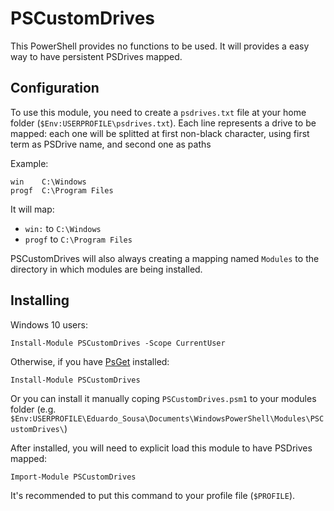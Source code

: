 # PSCustomDrives

This PowerShell provides no functions to be used. It will provides a easy way to
have persistent PSDrives mapped.

## Configuration

To use this module, you need to create a `psdrives.txt` file at your home folder
(`$Env:USERPROFILE\psdrives.txt`).  Each line represents a drive to be mapped:
each one will be splitted at first non-black character, using first term as
PSDrive name, and second one as paths

Example:

    win    C:\Windows
    progf  C:\Program Files

It will map:

* `win:` to `C:\Windows`
* `progf` to `C:\Program Files`

PSCustomDrives will also always creating a mapping named `Modules` to the
directory in which modules are being installed.

## Installing

Windows 10 users:

    Install-Module PSCustomDrives -Scope CurrentUser

Otherwise, if you have [PsGet](http://psget.net/) installed:


    Install-Module PSCustomDrives
  
Or you can install it manually coping `PSCustomDrives.psm1` to your modules
folder (e.g. `
$Env:USERPROFILE\Eduardo_Sousa\Documents\WindowsPowerShell\Modules\PSCustomDrives\`)

After installed, you will need to explicit load this module to have PSDrives
mapped:

    Import-Module PSCustomDrives

It's recommended to put this command to your profile file (`$PROFILE`).
